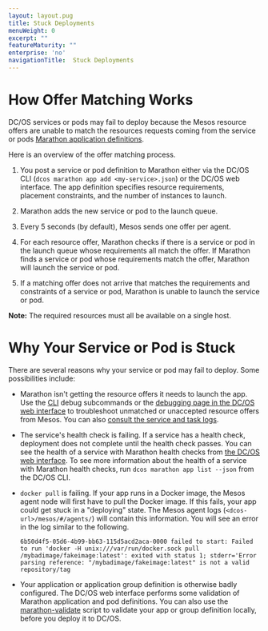 ```yaml
---
layout: layout.pug
title: Stuck Deployments
menuWeight: 0
excerpt: ""
featureMaturity: ""
enterprise: 'no'
navigationTitle:  Stuck Deployments
---
```


<!-- This source repo for this topic is https://github.com/dcos/dcos-docs -->


# How Offer Matching Works

DC/OS services or pods may fail to deploy because the Mesos resource offers are unable to match the resources requests coming from the service or pods [Marathon application definitions](/1.10/deploying-services/creating-services/).

Here is an overview of the offer matching process.

1. You post a service or pod definition to Marathon either via the DC/OS CLI (`dcos marathon app add <my-service>.json`) or the DC/OS web interface. The app definition specifies resource requirements, placement constraints, and the number of instances to launch.

1. Marathon adds the new service or pod to the launch queue.

1. Every 5 seconds (by default), Mesos sends one offer per agent.

1. For each resource offer, Marathon checks if there is a service or pod in the launch queue whose requirements all match the offer. If Marathon finds a service or pod whose requirements match the offer, Marathon will launch the service or pod.

1. If a matching offer does not arrive that matches the requirements and constraints of a service or pod, Marathon is unable to launch the service or pod.

 **Note:** The required resources must all be available on a single host.

# Why Your Service or Pod is Stuck

There are several reasons why your service or pod may fail to deploy. Some possibilities include:

- Marathon isn't getting the resource offers it needs to launch the app.
  Use the [CLI](/1.10/monitoring/debugging/cli-debugging/) debug subcommands or the [debugging page in the DC/OS web interface](/1.10/monitoring/debugging/gui-debugging/) to troubleshoot unmatched or unaccepted resource offers from Mesos. You can also [consult the service and task logs](/1.10/monitoring/logging/).

- The service's health check is failing.
  If a service has a health check, deployment does not complete until the health check passes. You can see the health of a service with Marathon health checks from [the DC/OS web interface](/1.10/monitoring/debugging/gui-debugging/). To see more information about the health of a service with Marathon health checks, run `dcos marathon app list --json` from the DC/OS CLI.

- `docker pull` is failing.
  If your app runs in a Docker image, the Mesos agent node will first have to pull the Docker image. If this fails, your app could get stuck in a "deploying" state. The Mesos agent logs (`<dcos-url>/mesos/#/agents/`) will contain this information. You will see an error in the log similar to the following.

  ```
  6b50d4f5-05d6-4b99-bb63-115d5acd2aca-0000 failed to start: Failed to run 'docker -H unix:///var/run/docker.sock pull /mybadimage/fakeimage:latest': exited with status 1; stderr='Error parsing reference: "/mybadimage/fakeimage:latest" is not a valid repository/tag
  ```

- Your application or application group definition is otherwise badly configured.
  The DC/OS web interface performs some validation of Marathon application and pod definitions. You can also use the [marathon-validate](https://github.com/dcos-labs/marathon-validate) script to validate your app or group definition locally, before you deploy it to DC/OS.
